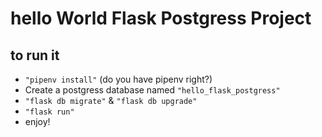 # hello World Flask Postgress Project

## to run it

- `"pipenv install"` (do you have pipenv right?)
- Create a postgress database named `"hello_flask_postgress"`
- `"flask db migrate"` & `"flask db upgrade"`
- `"flask run"`
- enjoy!
